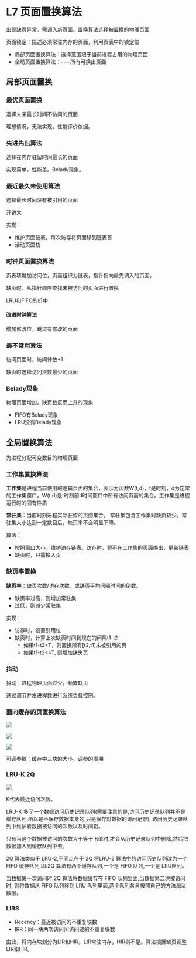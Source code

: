 # L7 页面置换算法

出现缺页异常，需调入新页面。置换算法选择被置换的物理页面

页面锁定：描述必须常驻内存的页面，利用页表中的锁定位

- 局部页面置换算法：选择范围限于当前进程占用的物理页面
- 全局页面置换算法：----所有可换出页面

## 局部页面置换

### 最优页面置换

选择未来最长时间不访问的页面

理想情况，无法实现。性能评价依据。

### 先进先出算法

选择在内存驻留时间最长的页面

实现简单，性能差。Belady现象。

### 最近最久未使用算法

选择最长时间没有被引用的页面

开销大

实现：
- 维护页面链表，每次访存将页面移到链表首
- 活动页面栈

### 时钟页面置换算法

页表项增加访问位，页面组织为链表，指针指向最先调入的页面。

缺页时，从指针顺序查找未被访问的页面进行置换

LRU和FIFO的折中

#### 改进时钟算法

增加修改位，跳过有修改的页面

### 最不常用算法

访问页面时，访问计数+1

缺页时选择访问次数最少的页面

### Belady现象

物理页面增加，缺页数反而上升的现象

- FIFO有Belady现象
- LRU没有Belady现象

## 全局置换算法

为进程分配可变数目的物理页面

### 工作集置换算法

**工作集**是进程当前使用的逻辑页面的集合，表示为函数W(t,d)，t是时刻，d为定常的工作集窗口。W(t,d)是t时刻前d时间窗口中所有访问页面的集合。工作集是进程运行时的固有性质

**常驻集**：当前时刻进程实际驻留的页面集合。 常驻集包含工作集时缺页较少。常驻集大小达到一定数目后，缺页率不会明显下降。

算法：
- 按照窗口大小，维护访存链表。访存时，将不在工作集的页面换出，更新链表
- 缺页时，只需换入页

### 缺页率置换

**缺页率**：缺页次数/访存次数，或缺页平均间隔时间的倒数。

- 缺页率过高，则增加常驻集
- 过低，则减少常驻集

实现：  
- 访存时，设置引用位
- 缺页时，计算上次缺页时间到现在的间隔t1-t2
    + 如果t1-t2>T，则置换所有[t2,t1]未被引用的页
    + 如果t1-t2<=T, 则增加缺失页

### 抖动

抖动：进程物理页面过少，频繁缺页

通过调节并发进程数进行系统负载控制。

### 面向缓存的页置换算法

![](_v_images/20200312083521659_1517264835.png)

![](_v_images/20200312083636031_2108552997.png)

![](_v_images/20200312083711812_1974268622.png)

可调参数：缓存中三块的大小，调参的周期

### LRU-K 2Q

![](_v_images/20200312084655173_1038849643.png)

K代表最近访问次数。

LRU-K 多了一个数据访问历史记录队列(需要注意的是,访问历史记录队列并不是缓存队列,所以是不保存数据本身的,只是保存对数据的访问记录), 访问历史记录队列中维护着数据被访问的次数以及时间戳。

只有当这个数据被访问的次数大于等于 K值时,才会从历史记录队列中删除,然后把 数据加入到缓存队列中去。

2Q 算法类似于 LRU-2,不同点在于 2Q 将LRU-2 算法中的访问历史队列改为一个 FIFO 缓存队列,即:2Q 算法有两个缓存队列,一个是 FIFO 队列,一个是 LRU队列。

当数据第一次访问时,2Q 算法将数据缓存在 FIFO 队列里面,当数据第二次被访问时, 则将数据从 FIFO 队列移到 LRU 队列里面,两个队列各自按照自己的方法淘汰数据。

### LIRS

- Recency：最近被访问的不重复块数
- IRR：同一块两次访问间访问过的不重复块数

由此，将内存块划分为LIR和HIR。LIR常驻内存，HIR则不是。算法根据缺页调整LIR和HIR。